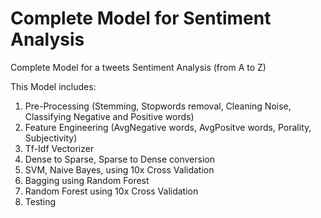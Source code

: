 # Complete Model for Sentiment Analysis
Complete Model for a tweets Sentiment Analysis (from A to Z)

This Model includes:

1. Pre-Processing (Stemming, Stopwords removal, Cleaning Noise, Classifying Negative and Positive words)
2. Feature Engineering (AvgNegative words, AvgPositve words, Porality, Subjectivity)
3. Tf-Idf Vectorizer
4. Dense to Sparse, Sparse to Dense conversion
5. SVM, Naive Bayes, using 10x Cross Validation
6. Bagging using Random Forest
7. Random Forest using 10x Cross Validation
8. Testing
